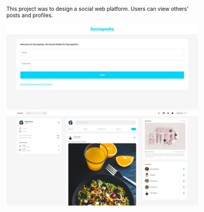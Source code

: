 This project was to design a social web platform.
Users can view others' posts and profiles. 

![alt text](image.png)
![alt text](image-1.png)